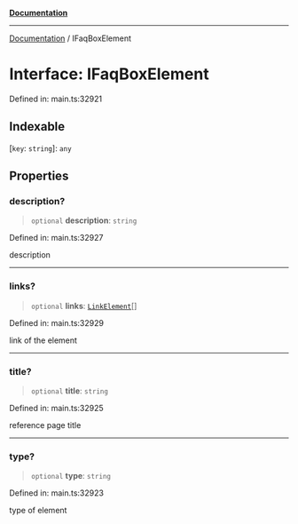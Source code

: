 [**Documentation**](../README.md)

***

[Documentation](../README.md) / IFaqBoxElement

# Interface: IFaqBoxElement

Defined in: main.ts:32921

## Indexable

\[`key`: `string`\]: `any`

## Properties

### description?

> `optional` **description**: `string`

Defined in: main.ts:32927

description

***

### links?

> `optional` **links**: [`LinkElement`](../classes/LinkElement.md)[]

Defined in: main.ts:32929

link of the element

***

### title?

> `optional` **title**: `string`

Defined in: main.ts:32925

reference page title

***

### type?

> `optional` **type**: `string`

Defined in: main.ts:32923

type of element
